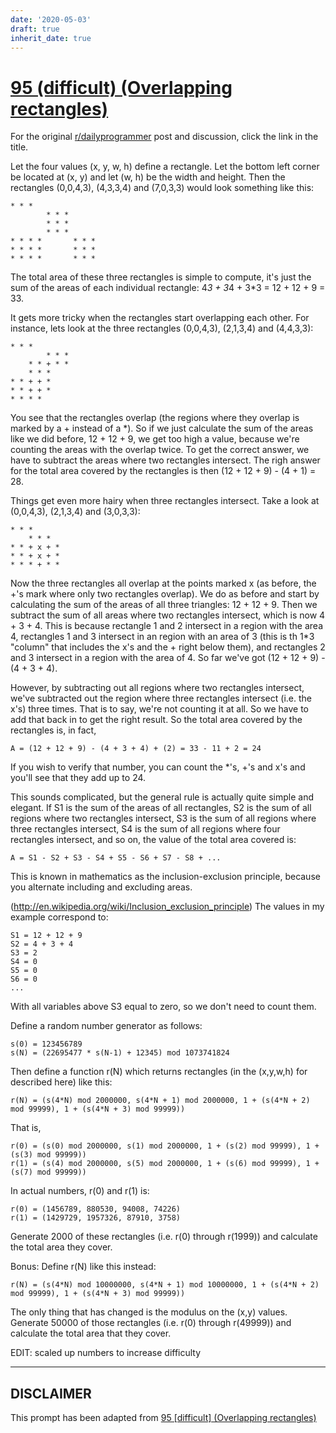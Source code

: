 ```yaml
---
date: '2020-05-03'
draft: true
inherit_date: true
---
```


# [95 (difficult) (Overlapping rectangles)](https://www.reddit.com/r/dailyprogrammer/comments/zaa0v/9032012_challenge_95_difficult_overlapping/)

For the original [r/dailyprogrammer](https://www.reddit.com/r/dailyprogrammer/) post and discussion, click the link in the title.

Let the four values (x, y, w, h) define a rectangle. Let the bottom left corner be located at (x, y) and let (w, h) be the width and height. Then the rectangles (0,0,4,3), (4,3,3,4) and (7,0,3,3) would look something like this:


```
* * * 
        * * * 
        * * *
        * * *
* * * *       * * *
* * * *       * * *
* * * *       * * *
```
The total area of these three rectangles is simple to compute, it's just the sum of the areas of each individual rectangle: 4*3 + 3*4 + 3*3 = 12 + 12 + 9 = 33.

It gets more tricky when the rectangles start overlapping each other. For instance, lets look at the three rectangles (0,0,4,3), (2,1,3,4) and (4,4,3,3):


```
* * * 
        * * * 
    * * + * * 
    * * *     
* * + + *      
* * + + *      
* * * *
```
You see that the rectangles overlap (the regions where they overlap is marked by a + instead of a *). So if we just calculate the sum of the areas like we did before, 12 + 12 + 9, we get too high a value, because we're counting the areas with the overlap twice. To get the correct answer, we have to subtract the areas where two rectangles intersect. The righ answer for the total area covered by the rectangles is then (12 + 12 + 9) - (4 + 1) = 28. 

Things get even more hairy when three rectangles intersect. Take a look at (0,0,4,3), (2,1,3,4) and (3,0,3,3):


```
* * *
    * * *     
* * + x + *      
* * + x + *   
* * * + * *
```
Now the three rectangles all overlap at the points marked x (as before, the +'s mark where only two rectangles overlap). We do as before and start by calculating the sum of the areas of all three triangles: 12 + 12 + 9. Then we subtract the sum of all areas where two rectangles intersect, which is now 4 + 3 + 4. This is because rectangle 1 and 2 intersect in a region with the area 4, rectangles 1 and 3 intersect in an region with an area of 3 (this is th 1*3 "column" that includes the x's and the + right below them), and rectangles 2 and 3 intersect in a region with the area of 4. So far we've got (12 + 12 + 9) - (4 + 3 + 4). 

However, by subtracting out all regions where two rectangles intersect, we've subtracted out the region where three rectangles intersect (i.e. the x's) three times. That is to say, we're not counting it at all. So we have to add that back in to get the right result. So the total area covered by the rectangles is, in fact, 


```
A = (12 + 12 + 9) - (4 + 3 + 4) + (2) = 33 - 11 + 2 = 24
```
If you wish to verify that number, you can count the *'s, +'s and x's and you'll see that they add up to 24. 

This sounds complicated, but the general rule is actually quite simple and elegant. If S1 is the sum of the areas of all rectangles, S2 is the sum of all regions where two rectangles intersect, S3 is the sum of all regions where three rectangles intersect, S4 is the sum of all regions where four rectangles intersect, and so on, the value of the total area covered is:


```
A = S1 - S2 + S3 - S4 + S5 - S6 + S7 - S8 + ...
```
This is known in mathematics as the inclusion-exclusion principle, because you alternate including and excluding areas. 

(http://en.wikipedia.org/wiki/Inclusion_exclusion_principle)
The values in my example correspond to:


```
S1 = 12 + 12 + 9 
S2 = 4 + 3 + 4  
S3 = 2
S4 = 0
S5 = 0
S6 = 0
...
```
With all variables above S3 equal to zero, so we don't need to count them.

Define a random number generator as follows: 


```
s(0) = 123456789
s(N) = (22695477 * s(N-1) + 12345) mod 1073741824
```
Then define a function r(N) which returns rectangles (in the (x,y,w,h) for described here) like this:


```
r(N) = (s(4*N) mod 2000000, s(4*N + 1) mod 2000000, 1 + (s(4*N + 2) mod 99999), 1 + (s(4*N + 3) mod 99999))
```
That is, 


```
r(0) = (s(0) mod 2000000, s(1) mod 2000000, 1 + (s(2) mod 99999), 1 + (s(3) mod 99999)) 
r(1) = (s(4) mod 2000000, s(5) mod 2000000, 1 + (s(6) mod 99999), 1 + (s(7) mod 99999))
```
In actual numbers, r(0) and r(1) is:


```
r(0) = (1456789, 880530, 94008, 74226)
r(1) = (1429729, 1957326, 87910, 3758)
```
Generate 2000 of these rectangles (i.e. r(0) through r(1999)) and calculate the total area they cover. 

Bonus: Define r(N) like this instead:


```
r(N) = (s(4*N) mod 10000000, s(4*N + 1) mod 10000000, 1 + (s(4*N + 2) mod 99999), 1 + (s(4*N + 3) mod 99999))
```
The only thing that has changed is the modulus on the (x,y) values. Generate 50000 of those rectangles (i.e. r(0) through r(49999)) and calculate the total area that they cover. 

EDIT: scaled up numbers to increase difficulty


----
## **DISCLAIMER**
This prompt has been adapted from [95 [difficult] (Overlapping rectangles)](https://www.reddit.com/r/dailyprogrammer/comments/zaa0v/9032012_challenge_95_difficult_overlapping/
)
